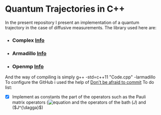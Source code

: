 # Quantum Trajectories in C++
In the present repository I present an implementation of a quantum trajectory in the case of diffusive measurements.
The library used here are:
* ### **Complex** [Info](http://www.cplusplus.com/reference/complex/)
* ### **Armadillo** [Info](http://arma.sourceforge.net/)
* ### **Openmp** [Info](https://www.openmp.org/)
And the way of compiling is simply g++ -std=c++11 "Code.cpp" -larmadillo
To configure the GitHub i used the help of [Don't be afraid to commit](http://dont-be-afraid-to-commit.readthedocs.io/en/latest/git/commandlinegit.html)
To do list:
- [X] Implement as constants the part of the operators such as the Pauli matrix operators (![equation](https://www.codecogs.com/eqnedit.php?latex=$\sigma_i$) and the operators of the bath ($J$) and ($J^{\dagga}$)